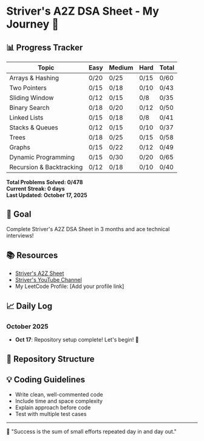 # Striver's A2Z DSA Sheet - My Journey 🚀

## 📊 Progress Tracker

| Topic | Easy | Medium | Hard | Total |
|-------|------|--------|------|-------|
| Arrays & Hashing | 0/20 | 0/25 | 0/15 | 0/60 |
| Two Pointers | 0/15 | 0/18 | 0/10 | 0/43 |
| Sliding Window | 0/12 | 0/15 | 0/8 | 0/35 |
| Binary Search | 0/18 | 0/20 | 0/12 | 0/50 |
| Linked Lists | 0/15 | 0/18 | 0/8 | 0/41 |
| Stacks & Queues | 0/12 | 0/15 | 0/10 | 0/37 |
| Trees | 0/18 | 0/25 | 0/15 | 0/58 |
| Graphs | 0/15 | 0/22 | 0/12 | 0/49 |
| Dynamic Programming | 0/15 | 0/30 | 0/20 | 0/65 |
| Recursion & Backtracking | 0/12 | 0/18 | 0/10 | 0/40 |

**Total Problems Solved: 0/478**  
**Current Streak: 0 days**  
**Last Updated: October 17, 2025**

## 🎯 Goal
Complete Striver's A2Z DSA Sheet in 3 months and ace technical interviews!

## 📚 Resources
- [Striver's A2Z Sheet](https://takeuforward.org/strivers-a2z-dsa-course/strivers-a2z-dsa-course-sheet-2)
- [Striver's YouTube Channel](https://www.youtube.com/@takeUforward)
- My LeetCode Profile: [Add your profile link]

## 📈 Daily Log

### October 2025
- **Oct 17**: Repository setup complete! Let's begin! 🎉

## 📁 Repository Structure

## 💡 Coding Guidelines
- Write clean, well-commented code
- Include time and space complexity
- Explain approach before code
- Test with multiple test cases

---
💪 "Success is the sum of small efforts repeated day in and day out."
